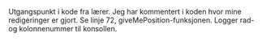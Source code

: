 Utgangspunkt i kode fra lærer.
Jeg har kommentert i koden hvor mine redigeringer er gjort.
Se linje 72, giveMePosition-funksjonen.
Logger rad- og kolonnenummer til konsollen.
